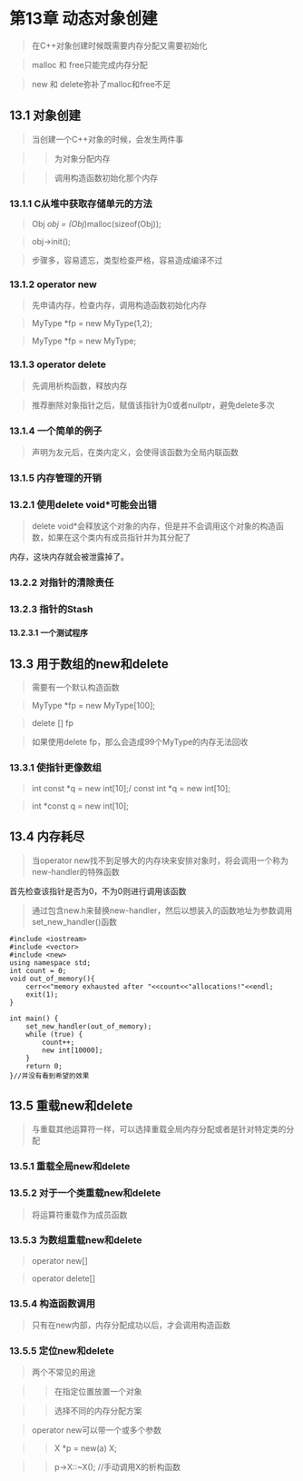 # 第13章 动态对象创建

>在C++对象创建时候既需要内存分配又需要初始化

>malloc 和 free只能完成内存分配

>new 和 delete弥补了malloc和free不足

## 13.1 对象创建 

>当创建一个C++对象的时候，会发生两件事

>>为对象分配内存

>>调用构造函数初始化那个内存

### 13.1.1 C从堆中获取存储单元的方法

>Obj *obj = (Obj*)malloc(sizeof(Obj));

> obj->init();

>步骤多，容易遗忘，类型检查严格，容易造成编译不过

### 13.1.2 operator new

>先申请内存，检查内存，调用构造函数初始化内存

>MyType *fp = new MyType(1,2);

>MyType *fp = new MyType;

### 13.1.3 operator delete

>先调用析构函数，释放内存

>推荐删除对象指针之后，赋值该指针为0或者nullptr，避免delete多次

### 13.1.4 一个简单的例子

>声明为友元后，在类内定义，会使得该函数为全局内联函数

### 13.1.5 内存管理的开销

### 13.2.1 使用delete void*可能会出错

>delete void*会释放这个对象的内存，但是并不会调用这个对象的构造函数，如果在这个类内有成员指针并为其分配了

内存，这块内存就会被泄露掉了。

### 13.2.2 对指针的清除责任

### 13.2.3 指针的Stash

#### 13.2.3.1 一个测试程序

## 13.3 用于数组的new和delete

>需要有一个默认构造函数

>MyType *fp = new MyType[100];

>delete [] fp

>如果使用delete fp，那么会造成99个MyType的内存无法回收

### 13.3.1 使指针更像数组

>int const *q = new int[10];/ const int *q = new int[10];

>int *const q = new int[10];

## 13.4 内存耗尽

>当operator new找不到足够大的内存块来安排对象时，将会调用一个称为new-handler的特殊函数

首先检查该指针是否为0，不为0则进行调用该函数

>通过包含new.h来替换new-handler，然后以想装入的函数地址为参数调用set_new_handler()函数

```
#include <iostream>
#include <vector>
#include <new>
using namespace std;
int count = 0;
void out_of_memory(){
    cerr<<"memory exhausted after "<<count<<"allocations!"<<endl;
    exit(1);
}

int main() {
    set_new_handler(out_of_memory);
    while (true) {
        count++;
        new int[10000];
    }
    return 0;
}//并没有看到希望的效果
```

## 13.5 重载new和delete

>与重载其他运算符一样，可以选择重载全局内存分配或者是针对特定类的分配

### 13.5.1 重载全局new和delete

### 13.5.2 对于一个类重载new和delete

>将运算符重载作为成员函数

### 13.5.3 为数组重载new和delete

>operator new[]

>operator delete[]

### 13.5.4 构造函数调用

>只有在new内部，内存分配成功以后，才会调用构造函数

### 13.5.5 定位new和delete

>两个不常见的用途

>>在指定位置放置一个对象

>>选择不同的内存分配方案

>operator new可以带一个或多个参数

>> X *p = new(a) X;

>> p->X::~X();  //手动调用X的析构函数







